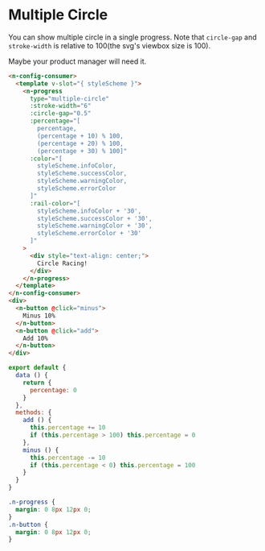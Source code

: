 # Multiple Circle
You can show multiple circle in a single progress. Note that `circle-gap` and `stroke-width` is relative to 100(the svg's viewbox size is 100).

Maybe your product manager will need it.
```html
<n-config-consumer>
  <template v-slot="{ styleScheme }">
    <n-progress
      type="multiple-circle"
      :stroke-width="6"
      :circle-gap="0.5"
      :percentage="[
        percentage,
        (percentage + 10) % 100,
        (percentage + 20) % 100,
        (percentage + 30) % 100]"
      :color="[
        styleScheme.infoColor,
        styleScheme.successColor,
        styleScheme.warningColor,
        styleScheme.errorColor
      ]"
      :rail-color="[
        styleScheme.infoColor + '30',
        styleScheme.successColor + '30',
        styleScheme.warningColor + '30',
        styleScheme.errorColor + '30'
      ]"
    >
      <div style="text-align: center;">
        Circle Racing!
      </div>
    </n-progress>
  </template>
</n-config-consumer>
<div>
  <n-button @click="minus">
    Minus 10%
  </n-button>
  <n-button @click="add">
    Add 10%
  </n-button>
</div>
```
```js
export default {
  data () {
    return {
      percentage: 0
    }
  },
  methods: {
    add () {
      this.percentage += 10
      if (this.percentage > 100) this.percentage = 0
    },
    minus () {
      this.percentage -= 10
      if (this.percentage < 0) this.percentage = 100
    }
  }
}
```
```css
.n-progress {
  margin: 0 8px 12px 0;
}
.n-button {
  margin: 0 8px 12px 0;
}
```